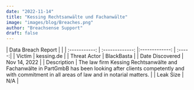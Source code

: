 ```yaml
---
date: "2022-11-14"
title: "Kessing Rechtsanwälte und Fachanwälte"
image: "images/blog/Breaches.png"
author: "Breachsense Support"
draft: false
---
```


| Data Breach Report           |              | 
| :-----------: | :-------------:     |:-------------:    | :-----:|
| Victim      | kessing.de      | 
| Threat Actor      | BlackBasta      | 
| Date Discovered      | Nov 14, 2022      | 
| Description      | The law firm Kessing Rechtsanwälte and Fachanwälte in PartGmbB has been looking after clients competently and with commitment in all areas of law and in notarial matters.      | 
| Leak Size      | N/A      | 

